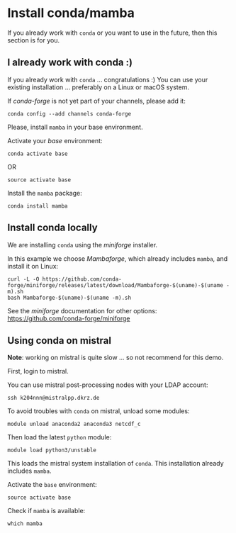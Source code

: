 # Install conda/mamba

If you already work with `conda` or you want to use in the future, then this section is for you.

## I already work with conda :)

If you already work with `conda` ... congratulations :)
You can use your existing installation ... preferably on a Linux or macOS system.

If *conda-forge* is not yet part of your channels, please add it:
```
conda config --add channels conda-forge
```

Please, install `mamba` in your base environment.

Activate your *base* environment:
```
conda activate base
```

OR

```
source activate base
```

Install the `mamba` package:
```
conda install mamba
```

## Install conda locally

We are installing `conda` using the *miniforge* installer.


In this example we choose *Mambaforge*, which already includes `mamba`, and install it on Linux:
```
curl -L -O https://github.com/conda-forge/miniforge/releases/latest/download/Mambaforge-$(uname)-$(uname -m).sh
bash Mambaforge-$(uname)-$(uname -m).sh
```

See the *miniforge* documentation for other options:
https://github.com/conda-forge/miniforge

## Using conda on mistral

**Note**: working on mistral is quite slow ... so not recommend for this demo.

First, login to mistral.

You can use mistral post-processing nodes with your LDAP account:
```
ssh k204nnn@mistralpp.dkrz.de
```

To avoid troubles with `conda` on mistral, unload some modules:
```
module unload anaconda2 anaconda3 netcdf_c
```

Then load the latest `python` module:
```
module load python3/unstable
```

This loads the mistral system installation of `conda`.
This installation already includes `mamba`.

Activate the `base` environment:
```
source activate base
```

Check if `mamba` is available:
```
which mamba
```
